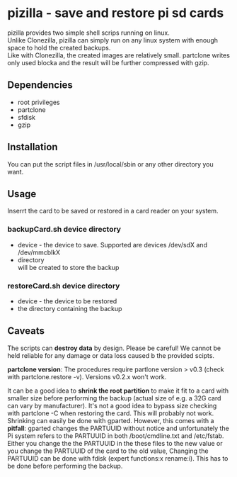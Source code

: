 # pizilla - save and restore pi sd cards
pizilla provides two simple shell scrips running on linux.  
Unlike Clonezilla, pizilla can simply run on any linux system with enough space to hold the created backups.  
Like with Clonezilla, the created images are relatively small. partclone writes only used blocka and the result will be further compressed with gzip.
## Dependencies
- root privileges
- partclone
- sfdisk
- gzip
## Installation
You can put the script files in /usr/local/sbin or any other directory you want. 
## Usage
Inserrt the card to be saved or restored in a card reader on your system.
### backupCard.sh device directory
- device - the device to save. Supported are devices /dev/sdX and /dev/mmcblkX
- directory  
  will be created to store the backup
### restoreCard.sh device directory
- device - the device to be restored
- the directory containing the backup
## Caveats
The scripts can **destroy data** by design. Please be careful! We cannot be held reliable for any damage or data loss caused b the provided scipts.

**partclone version**: The procedures require partlone version > v0.3 (check with partclone.restore -v). Versions v0.2.x won't work.

It can be a good idea to **shrink the root partition** to make it fit to a card with smaller size before performing the backup (actual size of e.g. a 32G card can vary by manufacturer). It's not a good idea to bypass size checking with partclone -C when restoring the card. This will probably not work. Shrinking can easily be done with gparted. However, this comes with a **pitfall**: gparted changes the PARTUUID without notice and unfortunately the Pi system refers to the PARTUUID in both /boot/cmdline.txt and /etc/fstab. Either you change the the PARTUUID in the these files to the new value or you change the PARTUUID of the card to the old value, Changing the PARTUUID can be done with fdisk (expert functions:x rename:i). This has to be done before performing the backup. 
